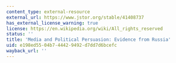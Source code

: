```yaml
---
content_type: external-resource
external_url: https://www.jstor.org/stable/41408737
has_external_license_warning: true
license: https://en.wikipedia.org/wiki/All_rights_reserved
status: ''
title: 'Media and Political Persuasion: Evidence from Russia'
uid: e198ed55-04b7-4442-9492-d7dd7d6bcefc
wayback_url: ''
---
```

